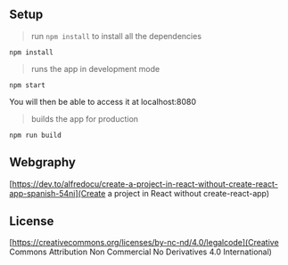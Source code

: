 ## Setup

> run `npm install` to install all the dependencies

```shell
npm install
```

> runs the app in development mode

```shell
npm start
```

You will then be able to access it at localhost:8080

> builds the app for production
```shell
npm run build
```

## Webgraphy

[https://dev.to/alfredocu/create-a-project-in-react-without-create-react-app-spanish-54ni](Create a project in React without create-react-app)

## License

[https://creativecommons.org/licenses/by-nc-nd/4.0/legalcode](Creative Commons Attribution Non Commercial No Derivatives 4.0 International)
